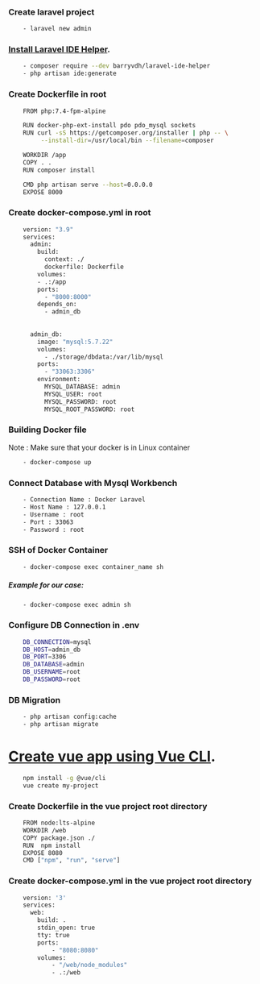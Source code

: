 
### Create laravel project
```sh
    - laravel new admin
```

### [Install Laravel IDE Helper](https://github.com/barryvdh/laravel-ide-helper).

```sh
    - composer require --dev barryvdh/laravel-ide-helper
    - php artisan ide:generate
```

### Create Dockerfile in root
```sh
    FROM php:7.4-fpm-alpine

    RUN docker-php-ext-install pdo pdo_mysql sockets
    RUN curl -sS https://getcomposer.org/installer​ | php -- \
         --install-dir=/usr/local/bin --filename=composer

    WORKDIR /app
    COPY . .
    RUN composer install

    CMD php artisan serve --host=0.0.0.0
    EXPOSE 8000

```

### Create docker-compose.yml in root
```sh
    version: "3.9"
    services:
      admin:
        build:
          context: ./
          dockerfile: Dockerfile
        volumes:
        - .:/app
        ports:
          - "8000:8000"
        depends_on:
          - admin_db
    
    
      admin_db:
        image: "mysql:5.7.22"
        volumes:
          - ./storage/dbdata:/var/lib/mysql
        ports:
          - "33063:3306"
        environment:
          MYSQL_DATABASE: admin
          MYSQL_USER: root
          MYSQL_PASSWORD: root
          MYSQL_ROOT_PASSWORD: root

```

### Building Docker file
<p>Note : Make sure that your docker is in Linux container </p>

```sh
    - docker-compose up
```

### Connect Database with Mysql Workbench 
```sh
    - Connection Name : Docker Laravel
    - Host Name : 127.0.0.1
    - Username : root
    - Port : 33063
    - Password : root
```

### SSH of Docker Container
```sh
    - docker-compose exec container_name sh
```
##### Example for our case:
```sh
    - docker-compose exec admin sh
```

### Configure DB Connection in .env 
```sh
    DB_CONNECTION=mysql
    DB_HOST=admin_db
    DB_PORT=3306
    DB_DATABASE=admin
    DB_USERNAME=root
    DB_PASSWORD=root
```

### DB Migration
```sh
    - php artisan config:cache
    - php artisan migrate
```

# [Create vue app using Vue CLI](https://cli.vuejs.org/).
```sh
    npm install -g @vue/cli
    vue create my-project
```

### Create Dockerfile in the vue project root directory
```sh
    FROM node:lts-alpine
    WORKDIR /web
    COPY package.json ./
    RUN  npm install
    EXPOSE 8080
    CMD ["npm", "run", "serve"]

```

### Create docker-compose.yml in the vue project root directory
```sh
    version: '3'
    services:
      web:
        build: .
        stdin_open: true
        tty: true
        ports: 
            - "8080:8080"
        volumes:
            - "/web/node_modules" 
            - .:/web

```


